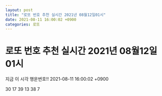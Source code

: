 ```yaml
---
layout: post
title: "로또 번호 추천 실시간 2021년 08월12일01시"
date: 2021-08-11 16:00:02 +0900
categories: 로또
---
```


# 로또 번호 추천 실시간 2021년 08월12일01시

지금 이 시각 행운번호!! 2021-08-11 16:00:02 +0900

 30  17  39  13  38  7 

